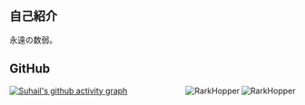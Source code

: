 ## 自己紹介
永遠の数弱。<br>

## GitHub
<a href="#top-lang">
  <img src="https://github-readme-stats.vercel.app/api/top-langs/?username=rark7040&layout=compact&theme=react" alt="RarkHopper" align="right" />
</a>
<a href="#stat">
  <img src="https://github-readme-stats.vercel.app/api?username=rark7040&show_icons=true&theme=react&count_private=true&include_all_commits=true" alt="RarkHopper" align="right" />
</a>


[![Suhail's github activity graph](https://activity-graph.herokuapp.com/graph?username=suhailkakar&theme=react-dark)](https://github.com/rark7040)
